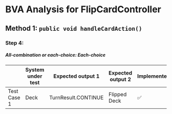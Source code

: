 # BVA Analysis for FlipCardController

## Method 1: ```public void handleCardAction()```
### Step 4:
##### All-combination or each-choice: Each-choice

|             | System under test | Expected output 1   | Expected output 2 | Implemented?       |
|-------------|-------------------|---------------------|-------------------|--------------------|
| Test Case 1 | Deck              | TurnResult.CONTINUE | Flipped Deck      | :white_check_mark: |